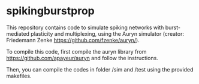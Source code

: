 # spikingburstprop
This repository contains code to simulate spiking networks with burst-mediated plasticity and multiplexing, using the Auryn simulator (creator: Friedemann Zenke https://github.com/fzenke/auryn/).

To compile this code, first compile the auryn library from 
https://github.com/apayeur/auryn
and follow the instructions.

Then, you can compile the codes in folder /sim and /test using the provided makefiles.
